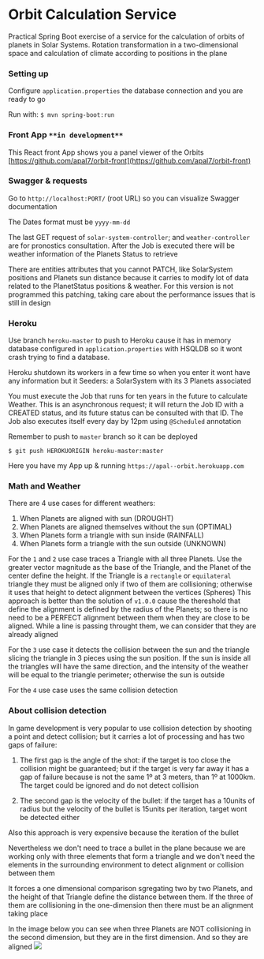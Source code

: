 # Orbit Calculation Service

Practical Spring Boot exercise of a service for the calculation of orbits of planets in Solar Systems. Rotation transformation in a two-dimensional space and calculation of climate according to positions in the plane


### Setting up
Configure `application.properties` the database connection and you are ready to go

Run with: ``$ mvn spring-boot:run``

### Front App `**in development**`
This React front App shows you a panel viewer of the Orbits [https://github.com/apal7/orbit-front](https://github.com/apal7/orbit-front)



### Swagger & requests
Go to ``http://localhost:PORT/`` (root URL) so you can visualize Swagger documentation

The Dates format must be `yyyy-mm-dd`

The last GET request of `solar-system-controller`; and `weather-controller` are for pronostics consultation. After the Job is executed there will be weather information of the Planets Status to retrieve

There are entities attributes that you cannot PATCH, like SolarSystem positions and Planets sun distance because it carries to modify lot of data related to the PlanetStatus positions & weather. For this version is not programmed this patching, taking care about the performance issues that is still in design

### Heroku
Use branch ``heroku-master`` to push to Heroku cause it has in memory database configured in `application.properties` with HSQLDB so it wont crash trying to find a database.

Heroku shutdown its workers in a few time so when you enter it wont have any information but it Seeders: a SolarSystem with its 3 Planets associated

You must execute the Job that runs for ten years in the future to calculate Weather. This is an asynchronous request; it will return the Job ID with a CREATED status, and its future status can be consulted with that ID. The Job also executes itself every day by 12pm using `@Scheduled` annotation

Remember to push to `master` branch so it can be deployed
```
$ git push HEROKUORIGIN heroku-master:master
```

Here you have my App up & running ``https://apal--orbit.herokuapp.com``


### Math and Weather
There are 4 use cases for different weathers:
1. When Planets are aligned with sun (DROUGHT)
2. When Planets are aligned themselves without the sun (OPTIMAL)
3. When Planets form a triangle with sun inside (RAINFALL)
4. When Planets form a triangle with the sun outside (UNKNOWN)

For the `1` and `2` use case traces a Triangle with all three Planets. Use the greater vector magnitude as the base of the Triangle, and the Planet of the center define the height. If the Triangle is a `rectangle` or `equilateral` triangle they must be aligned only if two of them are collisioning; otherwise it uses that height to detect alignment between the vertices (Spheres)
This approach is better than the solution of `v1.0.0` cause the thereshold that define the alignment is defined by the radius of the Planets; so there is no need to be a PERFECT alignment between them when they are close to be aligned. While a line is passing throught them, we can consider that they are already aligned

For the `3` use case it detects the collision between the sun and the triangle slicing the triangle in 3 pieces using the sun position. If the sun is inside all the triangles will have the same direction, and the intensity of the weather will be equal to the triangle perimeter; otherwise the sun is outside

For the `4` use case uses the same collision detection


### About collision detection
In game development is very popular to use collision detection by shooting a point and detect collision; but it carries a lot of processing and has two gaps of failure:

1. The first gap is the angle of the shot: if the target is too close the collision might be guaranteed; but if the target is very far away it has a gap of failure because is not the same 1º at 3 meters, than 1º at 1000km. The target could be ignored and do not detect collision

2. The second gap is the velocity of the bullet: if the target has a 10units of radius but the velocity of the bullet is 15units per iteration, target wont be detected either

Also this approach is very expensive because the iteration of the bullet

Nevertheless we don't need to trace a bullet in the plane because we are working only with three elements that form a triangle and we don't need the elements in the surrounding environment to detect alignment or collision between them

It forces a one dimensional comparison sgregating two by two Planets, and the height of that Triangle define the distance between them. If the three of them are collisioning in the one-dimension then there must be an alignment taking place

In the image below you can see when three Planets are NOT collisioning in the second dimension, but they are in the first dimension. And so they are aligned
![](https://raw.github.com/apal7/orbit/master/images/triangle_alignment.jpg)


